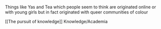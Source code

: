 Things like Yas and Tea which people seem to think are originated online or with young girls but in fact originated with queer communities of colour

[[The pursuit of knowledge]] Knowledge/Academia


